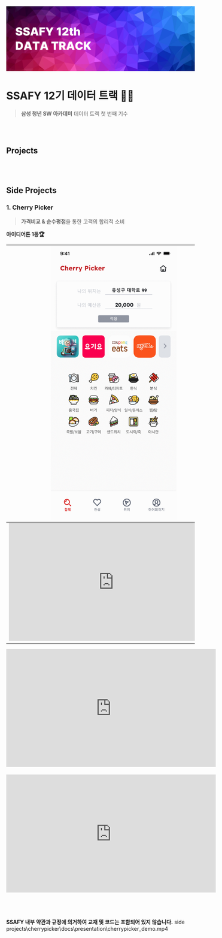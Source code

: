 ![img](./docs/logo.png)
---
# SSAFY 12기 데이터 트랙 👨‍💻
 >**삼성 청년 SW 아카데미**
 데이터 트랙 첫 번째 기수

<br />
<br />

## Projects

<br />
<br />

## Side Projects
### 1. Cherry Picker
> **가격비교 & 순수평점**을 통한 고객의 합리적 소비

**아이디어톤 1등🏆**

|<img src="./sideProjects/cherrypicker/docs/presentation/all_images.gif" width="60%">|
|---|
|<iframe width="560" height="315" src="https://www.youtube.com/embed/ID-5doH8Nw4" frameborder="0" allow="accelerometer; autoplay; clipboard-write; encrypted-media; gyroscope; picture-in-picture" allowfullscreen></iframe>|



<iframe width="560" height="315" src="https://www.youtube.com/embed/ID-5doH8Nw4" frameborder="0" allow="accelerometer; autoplay; clipboard-write; encrypted-media; gyroscope; picture-in-picture" allowfullscreen></iframe>
 
<br />
<br />

<iframe width="560" height="315" src="https://www.youtube.com/embed/ID-5doH8Nw4" frameborder="0" allow="accelerometer; autoplay; clipboard-write; encrypted-media; gyroscope; picture-in-picture" allowfullscreen></iframe>

<br />
<br />
<br />
<br />

**SSAFY 내부 약관과 규정에 의거하여 교재 및 코드는 포함되어 있지 않습니다.**
side projects\cherrypicker\docs\presentation\cherrypicker_demo.mp4
